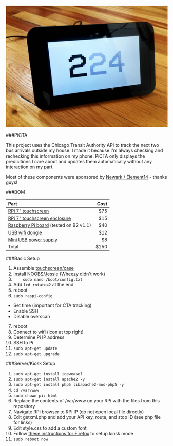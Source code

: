 ![PiCTA](PiCTA.jpg)

###PiCTA

This project uses the Chicago Transit Authority API to track the next two bus arrivals outside my house. I made it because I'm always checking and rechecking this information on my phone. PiCTA only displays the predicitions I care about and updates them automatically without any interaction on my part. 

Most of these components were sponsored by [Newark / Element14](http://www.newark.com/) - thanks guys!

###BOM

Part | Cost
| :--- | ---: |
| [RPi 7" touchscreen](http://www.newark.com/raspberry-pi/raspberrypi-display/display-7-touch-screen-rpi-sbc/dp/49Y1712?MER=bn_level5_3NP_EngagementRec_1) | $75 |
| [RPi 7" touchscreen enclosure](https://www.adafruit.com/products/2033) | $15 |
| [Raspberry Pi board](http://www.newark.com/raspberry-pi/rpi2-modb-8gb-noobs/sbc-raspberry-pi-2-model-b-8gb/dp/38Y6469?selectedCategoryId=&exaMfpn=true&categoryId=&searchRef=SearchLookAhead&iscrfnonsku=false) (tested on B2 v1.1) | $40 |
| [USB wifi dongle](http://www.newark.com/adafruit-industries/814/miniature-wifi-module-raspberry/dp/53W6285?ost=53W6285&selectedCategoryId=&categoryNameResp=All%2BCategories&iscrfnonsku=false) | $12 |
| [Mini USB power supply](https://www.adafruit.com/product/1995) | $8 |
| Total | $150 |

###Basic Setup

1. Assemble [touchscreen/case](https://cdn-shop.adafruit.com/product-files/2718/2718build.jpg)
2. Install [NOOBS/Jessie](http://computers.tutsplus.com/tutorials/how-to-install-noobs-on-a-raspberry-pi-with-a-mac--mac-57831) (Wheezy didn't work)
3. ```    sudo nano /boot/config.txt```
4. Add ```lcd_rotate=2``` at the end
5. reboot
6. ```sudo raspi-config```
 * Set time (important for CTA tracking)
 * Enable SSH
 * Disable overscan
7. reboot
8. Connect to wifi (icon at top right)
9. Determine Pi IP address
10. SSH to Pi
11. ```sudo apt-get update```
12. ```sudo apt-get upgrade```

###Server/Kiosk Setup

1. ```sudo apt-get install iceweasel```
2. ```sudo apt-get install apache2 -y```
10. ```sudo apt-get install php5 libapache2-mod-php5 -y```
11. ```cd /var/www```
12. ```sudo chown pi: html```
13. Replace the contents of /var/www on your RPi with the files from this repository
15. Navigate RPi browser to RPi IP (do not open local file directly)
16. Edit getxml.php and add your API key, route, and stop ID (see php file for links)
17. Edit style.css to add a custom font
16. Follow [these instructions for Firefox](https://github.com/elalemanyo/raspberry-pi-kiosk-screen) to setup kiosk mode
17. ```sudo reboot now```
